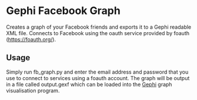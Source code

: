 Gephi Facebook Graph
====================

Creates a graph of your Facebook friends and exports it to a Gephi readable XML file.
Connects to Facebook using the oauth service provided by foauth (https://foauth.org/).

Usage
-----

Simply run fb_graph.py and enter the email address and password that you use to connect
to services using a foauth account. The graph will be output in a file called output.gexf which
can be loaded into the <a href="https://gephi.org/">Gephi</a> graph visualisation program.